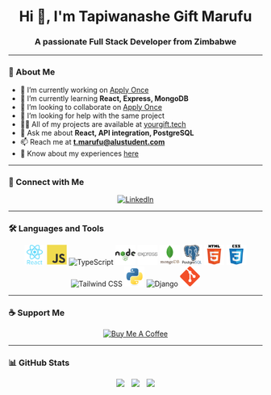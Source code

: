 <h1 align="center">Hi 👋, I'm Tapiwanashe Gift Marufu</h1>
<h3 align="center">A passionate Full Stack Developer from Zimbabwe</h3>

---

### 🚀 About Me

- 🔭 I’m currently working on [Apply Once](https://applyonce.vercel.app/#/)
- 🌱 I’m currently learning **React, Express, MongoDB**
- 👯 I’m looking to collaborate on [Apply Once](https://applyonce.vercel.app/#/)
- 🤝 I’m looking for help with the same project
- 👨‍💻 All of my projects are available at [yourgift.tech](https://www.yourgift.tech/)
- 💬 Ask me about **React, API integration, PostgreSQL**
- 📫 Reach me at **t.marufu@alustudent.com**
- 📄 Know about my experiences [here](https://tapiwanashe6.github.io/responsive-website/)

---

### 🔗 Connect with Me

<p align="center">
  <a href="https://linkedin.com/in/giftmarufu" target="_blank" rel="noopener noreferrer">
    <img src="https://raw.githubusercontent.com/rahuldkjain/github-profile-readme-generator/master/src/images/icons/Social/linked-in-alt.svg" alt="LinkedIn" height="35" />
  </a>
</p>

---

### 🛠️ Languages and Tools

<p align="center">
  <img src="https://raw.githubusercontent.com/devicons/devicon/master/icons/react/react-original-wordmark.svg" alt="React" width="40" height="40" />
  <img src="https://raw.githubusercontent.com/devicons/devicon/master/icons/javascript/javascript-original.svg" alt="JavaScript" width="40" height="40" />
  <img src="https://www.vectorlogo.zone/logos/typescriptlang/typescriptlang-icon.svg" alt="TypeScript" width="40" height="40" />
  <img src="https://raw.githubusercontent.com/devicons/devicon/master/icons/nodejs/nodejs-original-wordmark.svg" alt="Node.js" width="40" height="40" />
  <img src="https://raw.githubusercontent.com/devicons/devicon/master/icons/express/express-original-wordmark.svg" alt="Express" width="40" height="40" />
  <img src="https://raw.githubusercontent.com/devicons/devicon/master/icons/mongodb/mongodb-original-wordmark.svg" alt="MongoDB" width="40" height="40" />
  <img src="https://raw.githubusercontent.com/devicons/devicon/master/icons/postgresql/postgresql-original-wordmark.svg" alt="PostgreSQL" width="40" height="40" />
  <img src="https://raw.githubusercontent.com/devicons/devicon/master/icons/html5/html5-original-wordmark.svg" alt="HTML5" width="40" height="40" />
  <img src="https://raw.githubusercontent.com/devicons/devicon/master/icons/css3/css3-original-wordmark.svg" alt="CSS3" width="40" height="40" />
  <img src="https://www.vectorlogo.zone/logos/tailwindcss/tailwindcss-icon.svg" alt="Tailwind CSS" width="40" height="40" />
  <img src="https://raw.githubusercontent.com/devicons/devicon/master/icons/python/python-original.svg" alt="Python" width="40" height="40" />
  <img src="https://cdn.worldvectorlogo.com/logos/django.svg" alt="Django" width="40" height="40" />
  <img src="https://raw.githubusercontent.com/devicons/devicon/master/icons/git/git-original.svg" alt="Git" width="40" height="40" />
</p>

---

### ☕ Support Me

<p align="center">
  <a href="https://www.buymeacoffee.com/buymeacofee" target="_blank" rel="noopener noreferrer">
    <img src="https://cdn.buymeacoffee.com/buttons/v2/default-yellow.png" height="50" width="210" alt="Buy Me A Coffee" />
  </a>
</p>

---

### 📊 GitHub Stats

<p align="center">
  <img src="https://github-readme-stats.vercel.app/api?username=tapiwanashe6&show_icons=true&locale=en&theme=default" height="150" style="margin-right:10px;" />
  <img src="https://github-readme-streak-stats.herokuapp.com/?user=tapiwanashe6&theme=default" height="150" style="margin-right:10px;" />
  <img src="https://github-readme-stats.vercel.app/api/top-langs?username=tapiwanashe6&layout=compact&theme=default" height="150" />
</p>
